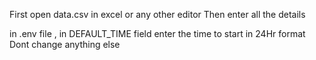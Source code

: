 First open data.csv in excel or any other editor
Then enter all the details

in .env file , in DEFAULT_TIME field enter the time to start in 24Hr format
Dont change anything else

